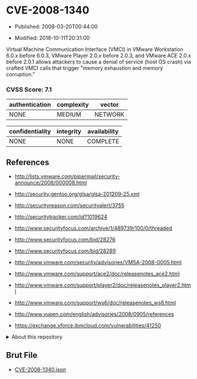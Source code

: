# CVE-2008-1340

- Published: 2008-03-20T00:44:00

- Modified: 2018-10-11T20:31:00

Virtual Machine Communication Interface (VMCI) in VMware Workstation 6.0.x before 6.0.3, VMware Player 2.0.x before 2.0.3, and VMware ACE 2.0.x before 2.0.1 allows attackers to cause a denial of service (host OS crash) via crafted VMCI calls that trigger "memory exhaustion and memory corruption."

### CVSS Score: **7.1**

| authentication | complexity | vector |
| --- | --- | --- |
| NONE | MEDIUM | NETWORK |

| confidentiality | integrity | availability |
| --- | --- | --- |
| NONE | NONE | COMPLETE |

## References

* http://lists.vmware.com/pipermail/security-announce/2008/000008.html

* http://security.gentoo.org/glsa/glsa-201209-25.xml

* http://securityreason.com/securityalert/3755

* http://securitytracker.com/id?1019624

* http://www.securityfocus.com/archive/1/489739/100/0/threaded

* http://www.securityfocus.com/bid/28276

* http://www.securityfocus.com/bid/28289

* http://www.vmware.com/security/advisories/VMSA-2008-0005.html

* http://www.vmware.com/support/ace2/doc/releasenotes_ace2.html

* http://www.vmware.com/support/player2/doc/releasenotes_player2.html

* http://www.vmware.com/support/ws6/doc/releasenotes_ws6.html

* http://www.vupen.com/english/advisories/2008/0905/references

* https://exchange.xforce.ibmcloud.com/vulnerabilities/41250

<details>
<summary>About this repository</summary> 

  This repository is part of the project [Live Hack CVE](https://github.com/Live-Hack-CVE). Main website can be found [www.live-hack.org](https://www.live-hack.org) 
  
  Made by [Sn0wAlice](https://github.com/Sn0wAlice) for the people that care about security and need to have a feed of the latest CVEs. Hope you enjoy it, don't forget to star the repo and follow me on [Twitter](https://twitter.com/Sn0wAlice) and [Github](https://github.com/Sn0wAlice). And that is my [personnal website](https://www.alice-snow.me/)

  - [Home Page](https://github.com/Live-Hack-CVE)
  - [Framework](https://github.com/Live-Hack-CVE/cve-framework)
  - [CVE database](https://github.com/Live-Hack-CVE/full_database)
  - [Changelog](https://github.com/Live-Hack-CVE/Changelog)
</details>

## Brut File

* [CVE-2008-1340.json](https://raw.githubusercontent.com/Live-Hack-CVE/full_database/main/cves/2008/CVE-2008-1340.json)

